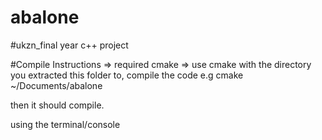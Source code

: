 # abalone
#ukzn_final year c++ project

#Compile Instructions
=> required cmake
=> use cmake with the directory you extracted this folder to, compile the code
e.g cmake ~/Documents/abalone

then it should compile.



using the terminal/console
